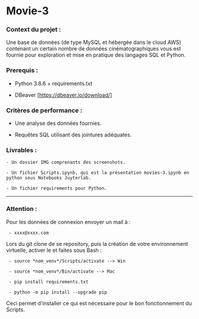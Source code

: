 # Movie-3

### Context du projet :

Une base de données (de type MySQL et hébergée dans le cloud AWS) contenant un certain nombre de données cinématographiques vous est fournie pour exploration et mise en pratique des langages SQL et Python.

### Prerequis :
   - Python 3.8.6 + requirements.txt
    
   - DBeaver [https://dbeaver.io/download/]
   
### Critères de performance :

   - Une analyse des données fournies.
   
   - Requêtes SQL utilisant des jointures adéquates.
   
### Livrables :

    - Un dossier IMG comprenants des screenshots.
    
    - Un fichier Scripts.ipynb, qui est la présentation movies-3.ipynb en python sous Notebooks Juyterlab.
    
    - Un fichier requirements pour Python.
    
---------------------------------------------------------------------------------------------------

### Attention :


Pour les données de connexion envoyer un mail à :

     - xxxx@xxxx.com

Lors du git clone de se repository, puis la création de votre environnement virtuelle, activer le et faites sous Bash :

     - source *nom_venv*/Scripts/activate --> Win
     
     - source *nom_venv*/Bin/activate --> Mac
     
     - pip install requirements.txt
     
     - python -m pip install --upgrade pip
     
Ceci permet d'installer ce qui est nécessaire pour le bon fonctionnement du Scripts.
    



